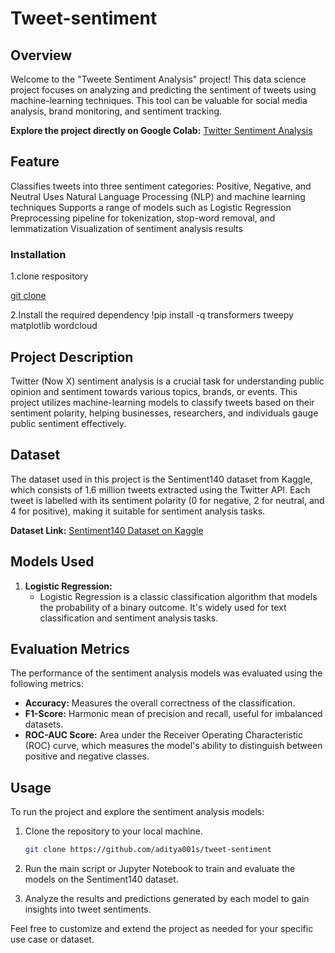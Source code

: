 # Tweet-sentiment

## Overview

Welcome to the "Tweete Sentiment Analysis" project! This data science project focuses on analyzing and predicting the sentiment of tweets using machine-learning techniques. This tool can be valuable for social media analysis, brand monitoring, and sentiment tracking.

**Explore the project directly on Google Colab:** [Twitter Sentiment Analysis](https://colab.research.google.com/drive/1-5Q3Jvlw-aR_Fh1yrj2NA15Q6FWytcM8)

## Feature
Classifies tweets into three sentiment categories: Positive, Negative, and Neutral
Uses Natural Language Processing (NLP) and machine learning techniques
Supports a range of models such as Logistic Regression
Preprocessing pipeline for tokenization, stop-word removal, and lemmatization
Visualization of sentiment analysis results

### Installation

1.clone respository

 [git clone](https://github.com/aditya001s/tweet-sentiment/tree/main)

2.Install the required dependency
!pip install -q transformers tweepy matplotlib wordcloud

## Project Description

Twitter (Now X) sentiment analysis is a crucial task for understanding public opinion and sentiment towards various topics, brands, or events. This project utilizes machine-learning models to classify tweets based on their sentiment polarity, helping businesses, researchers, and individuals gauge public sentiment effectively.

## Dataset

The dataset used in this project is the Sentiment140 dataset from Kaggle, which consists of 1.6 million tweets extracted using the Twitter API. Each tweet is labelled with its sentiment polarity (0 for negative, 2 for neutral, and 4 for positive), making it suitable for sentiment analysis tasks.

**Dataset Link:** [Sentiment140 Dataset on Kaggle](https://www.kaggle.com/datasets/kazanova/sentiment140)

## Models Used

1. **Logistic Regression:**
   - Logistic Regression is a classic classification algorithm that models the probability of a binary outcome. It's widely used for text classification and sentiment analysis tasks.

## Evaluation Metrics

The performance of the sentiment analysis models was evaluated using the following metrics:

- **Accuracy:** Measures the overall correctness of the classification.
- **F1-Score:** Harmonic mean of precision and recall, useful for imbalanced datasets.
- **ROC-AUC Score:** Area under the Receiver Operating Characteristic (ROC) curve, which measures the model's ability to distinguish between positive and negative classes.

## Usage
To run the project and explore the sentiment analysis models:

1. Clone the repository to your local machine.
   ```bash
   git clone https://github.com/aditya001s/tweet-sentiment
   ```

2. Run the main script or Jupyter Notebook to train and evaluate the models on the Sentiment140 dataset.

3. Analyze the results and predictions generated by each model to gain insights into tweet sentiments.

Feel free to customize and extend the project as needed for your specific use case or dataset.
